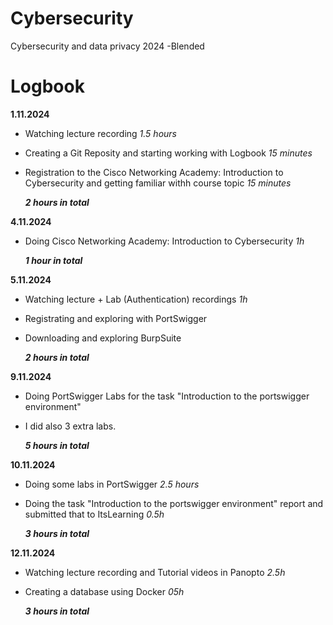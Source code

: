 # Cybersecurity
Cybersecurity and data privacy 2024 -Blended



# **Logbook** 
 
**1.11.2024**
  - Watching lecture recording _1.5 hours_
  - Creating a Git Reposity and starting working with Logbook _15 minutes_
  - Registration to the Cisco Networking Academy: Introduction to Cybersecurity and getting familiar withh course topic _15 minutes_

    ***2 hours in total***


**4.11.2024**
 - Doing Cisco Networking Academy: Introduction to Cybersecurity _1h_

   ***1 hour in total***


**5.11.2024**
- Watching lecture + Lab (Authentication) recordings _1h_
- Registrating and exploring with PortSwigger
- Downloading and exploring BurpSuite

  ***2 hours in total***


**9.11.2024**
- Doing PortSwigger Labs for the task "Introduction to the portswigger environment" 
- I did also 3 extra labs.

  ***5 hours in total***


**10.11.2024**
- Doing some labs in PortSwigger _2.5 hours_
- Doing the task "Introduction to the portswigger environment" report and submitted that to ItsLearning _0.5h_ 

  ***3 hours in total***

**12.11.2024**
- Watching lecture recording and Tutorial videos in Panopto _2.5h_
- Creating a database using Docker _05h_

  ***3 hours in total*** 
